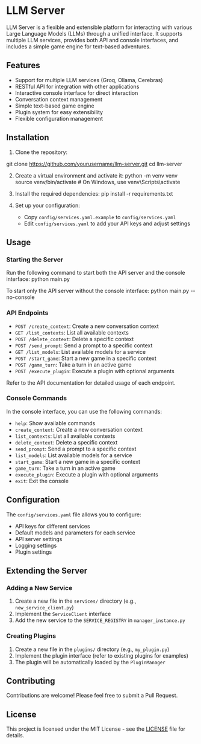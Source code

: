 # LLM Server

LLM Server is a flexible and extensible platform for interacting with various Large Language Models (LLMs) through a unified interface. It supports multiple LLM services, provides both API and console interfaces, and includes a simple game engine for text-based adventures.

## Features

- Support for multiple LLM services (Groq, Ollama, Cerebras)
- RESTful API for integration with other applications
- Interactive console interface for direct interaction
- Conversation context management
- Simple text-based game engine
- Plugin system for easy extensibility
- Flexible configuration management

## Installation

1. Clone the repository:

git clone https://github.com/yourusername/llm-server.git cd llm-server


2. Create a virtual environment and activate it:
python -m venv venv source venv/bin/activate # On Windows, use venv\Scripts\activate


3. Install the required dependencies:
pip install -r requirements.txt


4. Set up your configuration:
   - Copy `config/services.yaml.example` to `config/services.yaml`
   - Edit `config/services.yaml` to add your API keys and adjust settings

## Usage

### Starting the Server

Run the following command to start both the API server and the console interface:
python main.py


To start only the API server without the console interface:
python main.py --no-console


### API Endpoints

- `POST /create_context`: Create a new conversation context
- `GET /list_contexts`: List all available contexts
- `POST /delete_context`: Delete a specific context
- `POST /send_prompt`: Send a prompt to a specific context
- `GET /list_models`: List available models for a service
- `POST /start_game`: Start a new game in a specific context
- `POST /game_turn`: Take a turn in an active game
- `POST /execute_plugin`: Execute a plugin with optional arguments

Refer to the API documentation for detailed usage of each endpoint.

### Console Commands

In the console interface, you can use the following commands:

- `help`: Show available commands
- `create_context`: Create a new conversation context
- `list_contexts`: List all available contexts
- `delete_context`: Delete a specific context
- `send_prompt`: Send a prompt to a specific context
- `list_models`: List available models for a service
- `start_game`: Start a new game in a specific context
- `game_turn`: Take a turn in an active game
- `execute_plugin`: Execute a plugin with optional arguments
- `exit`: Exit the console

## Configuration

The `config/services.yaml` file allows you to configure:

- API keys for different services
- Default models and parameters for each service
- API server settings
- Logging settings
- Plugin settings

## Extending the Server

### Adding a New Service

1. Create a new file in the `services/` directory (e.g., `new_service_client.py`)
2. Implement the `ServiceClient` interface
3. Add the new service to the `SERVICE_REGISTRY` in `manager_instance.py`

### Creating Plugins

1. Create a new file in the `plugins/` directory (e.g., `my_plugin.py`)
2. Implement the plugin interface (refer to existing plugins for examples)
3. The plugin will be automatically loaded by the `PluginManager`

## Contributing

Contributions are welcome! Please feel free to submit a Pull Request.

## License

This project is licensed under the MIT License - see the [LICENSE](LICENSE) file for details.